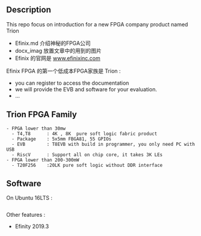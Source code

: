 ## Description


This repo focus on introduction for a new FPGA company product named Trion

- Efinix.md  介绍神秘的FPGA公司
- docx_imag  放置文章中的用到的图片
- Efinix 的官网是 www.efinixinc.com

Efinix FPGA 的第一个低成本FPGA家族是 Trion :
- you can register to access the documentation
- we will provide the EVB and software for your evaluation.
- ...


## Trion FPGA Family

```
- FPGA lower than 30mw
  - T4,T8      : 4K , 8K  pure soft logic fabric product
  - Package    : 5x5mm FBGA81, 55 GPIOs
  - EVB        : T8EVB with build in programmer, you only need PC with USB
  - RiscV      : Support all on chip core, it takes 3K LEs
- FPGA lower than 200-300mW
  - T20F256    :20LK pure soft logic without DDR interface
```

## Software

On Ubuntu 16LTS :

```sh
```
Other features :

- Efinity 2019.3
